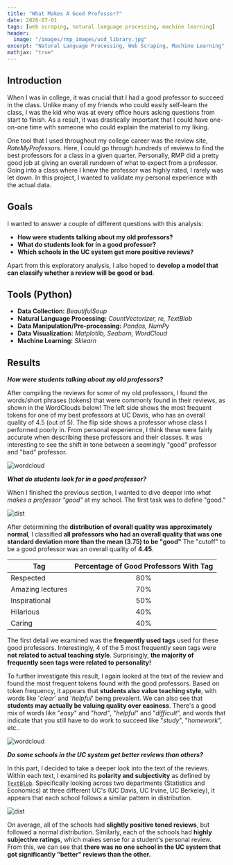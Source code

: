 ```yaml
---
title: "What Makes A Good Professor?"
date: 2020-07-01
tags: [web scraping, natural language processing, machine learning]
header:
  image: "/images/rmp_images/ucd_library.jpg"
excerpt: "Natural Language Processing, Web Scraping, Machine Learning"
mathjax: "true"
---
```

## Introduction

When I was in college, it was crucial that I had a good professor to succeed in the class. Unlike many of my friends who could easily self-learn the class, I was the kid who was at every office hours asking questions from start to finish. As a result, it was drastically important that I could have one-on-one time with someone who could explain the material to my liking.

One tool that I used throughout my college career was the review site, *RateMyProfessors*. Here, I could go through hundreds of reviews to find the best professors for a class in a given quarter. Personally, RMP did a pretty good job at giving an overall rundown of what to expect from a professor. Going into a class where I knew the professor was highly rated, I rarely was let down. In this project, I wanted to validate my personal experience with the actual data.

## Goals

I wanted to answer a couple of different questions with this analysis:

* **How were students talking about my old professors?**
* **What do students look for in a good professor?**
* **Which schools in the UC system get more positive reviews?**

Apart from this exploratory analysis, I also hoped to **develop a model that can classify whether a review will be good or bad**.

## Tools (Python)

* **Data Collection:** *BeautifulSoup*
* **Natural Language Processing:** *CountVectorizer, re, TextBlob*
* **Data Manipulation/Pre-processing:** *Pandas, NumPy*
* **Data Visualization:** *Matplotlib, Seaborn, WordCloud*
* **Machine Learning:** *Sklearn*

## Results

***How were students talking about my old professors?***

After compiling the reviews for some of my old professors, I found the words/short phrases (tokens) that were commonly found in their reviews, as shown in the WordClouds below! The left side shows the most frequent tokens for one of my best professors at UC Davis, who has an overall quality of 4.5 (out of 5). The flip side shows a professor whose class I performed poorly in. From personal experience, I think these were fairly accurate when describing these professors and their classes. It was interesting to see the shift in tone between a seemingly "good" professor and "bad" professor.

<img src="{{ site.url }}{{ site.baseurl }}/images/rmp_images/wordcloud_copy.png" alt="wordcloud">

***What do students look for in a good professor?***

When I finished the previous section, I wanted to dive deeper into *what makes a professor "good"* at my school. The first task was to define "good."

<img src="{{ site.url }}{{ site.baseurl }}/images/rmp_images/quality_dist_copy.png" alt="dist">

After determining the **distribution of overall quality was approximately normal**, I classified **all professors who had an overall quality that was one standard deviation more than the mean (3.75) to be "good"** The "cutoff" to be a good professor was an overall quality of **4.45**.

| Tag       | Percentage of Good Professors With Tag|
| ------------- |:-------------:|
| Respected| 80% |
| Amazing lectures| 70% |   
| Inspirational | 50% |
| Hilarious | 40% |
| Caring | 40% |

The first detail we examined was the **frequently used tags** used for these good professors. Interestingly, 4 of the 5 most frequently seen tags were **not related to actual teaching style**. Surprisingly, **the majority of frequently seen tags were related to personality!**

To further investigate this result, I again looked at the text of the review and found the most frequent tokens found with the good professors. Based on token frequency, it appears that **students also value teaching style**, with words like '*clear*' and '*helpful*' being prevalent. We can also see that **students may actually be valuing quality over easiness**. There's a good mix of words like "*easy*" and "*hard"*, "*helpful*" and "*difficult*", and words that indicate that you still have to do work to succeed like "*study*", "*homework*", etc..

<img src="{{ site.url }}{{ site.baseurl }}/images/rmp_images/good_prof_copy.png" alt="wordcloud">

***Do some schools in the UC system get better reviews than others?***

In this part, I decided to take a deeper look into the text of the reviews. Within each text, I examined its **polarity and subjectivity** as defined by [`TextBlob`](https://textblob.readthedocs.io/en/dev/). Specifically looking across two departments (Statistics and Economics) at three different UC's (UC Davis, UC Irvine, UC Berkeley), it appears that each school follows a similar pattern in distribution.

<img src="{{ site.url }}{{ site.baseurl }}/images/rmp_images/schools_copy.png" alt="dist">

On average, all of the schools had **slightly positive toned reviews**, but followed a normal distribution. Similarly, each of the schools had **highly subjective ratings**, which makes sense for a student's personal review. From this, we can see that **there was no one school in the UC system that got significantly "better" reviews than the other.**
